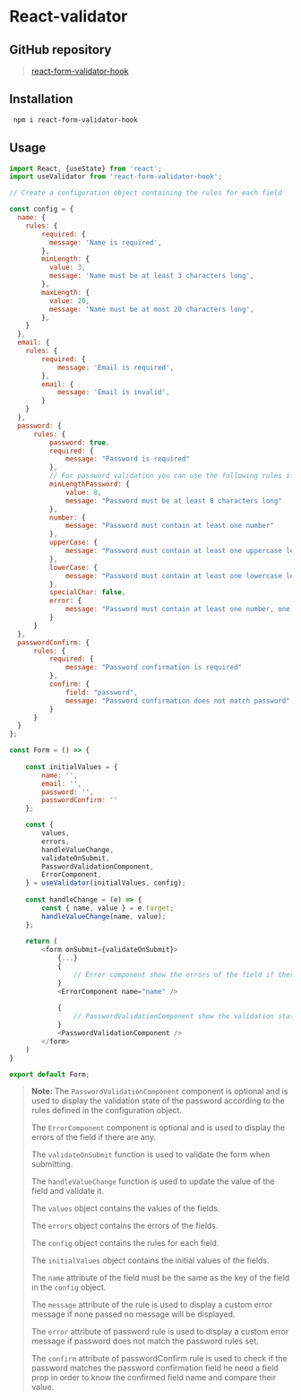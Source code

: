 # React-validator

## GitHub repository

> [react-form-validator-hook](https://github.com/Brasero/react-form-validator-hook.git)

## Installation

```bash
 npm i react-form-validator-hook
```

## Usage

```js
import React, {useState} from 'react';
import useValidator from 'react-form-validator-hook';

// Create a configuration object containing the rules for each field

const config = {
  name: {
    rules: {
        required: {
          message: 'Name is required',
        },
        minLength: {
          value: 3,
          message: 'Name must be at least 3 characters long',
        },
        maxLength: {
          value: 20,
          message: 'Name must be at most 20 characters long',
        },
    }
  },
  email: {
    rules: {
        required: {
            message: 'Email is required',
        },
        email: {
            message: 'Email is invalid',
        }
    }
  },
  password: {
      rules: {
          password: true,
          required: {
              message: "Password is required"
          },
          // For password validation you can use the following rules if you want to activate them you must set the value to an object containing an error message, otherwise if you want to deactivate them you must set the value to false
          minLengthPassword: {
              value: 8,
              message: "Password must be at least 8 characters long"
          },
          number: {
              message: "Password must contain at least one number"
          },
          upperCase: {
              message: "Password must contain at least one uppercase letter"
          },
          lowerCase: {
              message: "Password must contain at least one lowercase letter"
          },
          specialChar: false,
          error: {
              message: "Password must contain at least one number, one uppercase letter and one lowercase letter"
          }
      }
  },
  passwordConfirm: {
      rules: {
          required: {
              message: "Password confirmation is required"
          },
          confirm: {
              field: "password",
              message: "Password confirmation does not match password"
          }
      }
  }
};

const Form = () => {
    
    const initialValues = {
        name: '',
        email: '',
        password: '',
        passwordConfirm: ''
    };

    const {
        values,
        errors,
        handleValueChange,
        validateOnSubmit,
        PasswordValidationComponent,
        ErrorComponent,
    } = useValidator(initialValues, config);
    
    const handleChange = (e) => {
        const { name, value } = e.target;
        handleValueChange(name, value); 
    };
    
    return (
        <form onSubmit={validateOnSubmit}>
            {...}
            {
                // Error component show the errors of the field if there are any
            }
            <ErrorComponent name="name" />
            
            {
                // PasswordValidationComponent show the validation state of the password according to the rules defined in the configuration object
            }
            <PasswordValidationComponent />
        </form>
    )
}

export default Form;
```

> **Note:** The `PasswordValidationComponent` component is optional and is used to display the validation state of the password according to the rules defined in the configuration object.
> 
> The `ErrorComponent` component is optional and is used to display the errors of the field if there are any.
> 
> The `validateOnSubmit` function is used to validate the form when submitting.
> 
> The `handleValueChange` function is used to update the value of the field and validate it.
> 
> The `values` object contains the values of the fields.
> 
> The `errors` object contains the errors of the fields.
> 
> The `config` object contains the rules for each field.
> 
> The `initialValues` object contains the initial values of the fields.
> 
> The `name` attribute of the field must be the same as the key of the field in the `config` object.
> 
> The `message` attribute of the rule is used to display a custom error message if none passed no message will be displayed.
> 
> The `error` attribute of password rule is used to display a custom error message if password does not match the password rules set.
> 
> The `confirm` attribute of passwordConfirm rule is used to check if the password matches the password confirmation field he need a field prop in order to know the confirmed field name and compare their value.
> 
> 